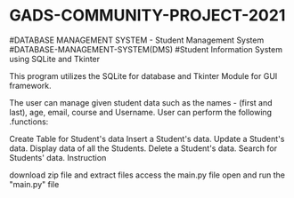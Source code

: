 # GADS-COMMUNITY-PROJECT-2021
#DATABASE MANAGEMENT SYSTEM -  Student Management System 
#DATABASE-MANAGEMENT-SYSTEM(DMS)
#Student Information System using SQLite and Tkinter

This program utilizes the SQLite for database and Tkinter Module for GUI framework.

The user can manage given student data such as the names - (first and last), age, email, course and Username. User can perform the following .functions:

Create Table for Student's data
Insert a Student's data.
Update a Student's data.
Display data of all the Students.
Delete a Student's data.
Search for Students' data.
Instruction

download zip file and extract files
access the main.py file
open and run the "main.py" file
